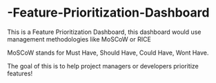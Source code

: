 # -Feature-Prioritization-Dashboard
This is a Feature Prioritization Dashboard, this dashboard would use management methodologies like MoSCoW or RICE

MoSCoW stands for Must Have, Should Have, Could Have, Wont Have.

The goal of this is to help project managers or developers prioritize features!
